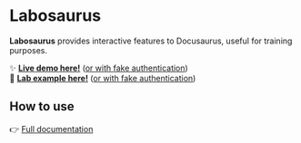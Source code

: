 # Labosaurus

**Labosaurus** provides interactive features to Docusaurus, useful for training purposes.  
  
✨ **[Live demo here!](https://lab.jaouan.dev/docs/hidden)**  ([or with fake authentication](https://lab.jaouan.dev/docs/hidden?mockAuth))  
🧪 **[Lab example here!](https://lab.jaouan.dev/fake-lab/example)** ([or with fake authentication](https://lab.jaouan.dev/fake-lab/example?mockAuth))  

## How to use
👉 [Full documentation](./packages/labosaurus/README.md)
